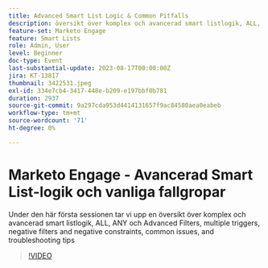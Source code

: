 ```yaml
---
title: Advanced Smart List Logic & Common Pitfalls
description: översikt över komplex och avancerad smart listlogik, ALL, ANY och Advanced Filters, multiple triggers, negative filters and negative constraints, common issues, and troubleshooting tips
feature-set: Marketo Engage
feature: Smart Lists
role: Admin, User
level: Beginner
doc-type: Event
last-substantial-update: 2023-08-17T00:00:00Z
jira: KT-13817
thumbnail: 3422531.jpeg
exl-id: 334e7cb4-3417-448e-b209-e197bbf0b781
duration: 2937
source-git-commit: 9a297cda953d4414131657f9ac84580aea0eabeb
workflow-type: tm+mt
source-wordcount: '71'
ht-degree: 0%

---
```


# Marketo Engage - Avancerad Smart List-logik och vanliga fallgropar

Under den här första sessionen tar vi upp en översikt över komplex och avancerad smart listlogik, ALL, ANY och Advanced Filters, multiple triggers, negative filters and negative constraints, common issues, and troubleshooting tips

>[!VIDEO](https://video.tv.adobe.com/v/3422531/?learn=on)
